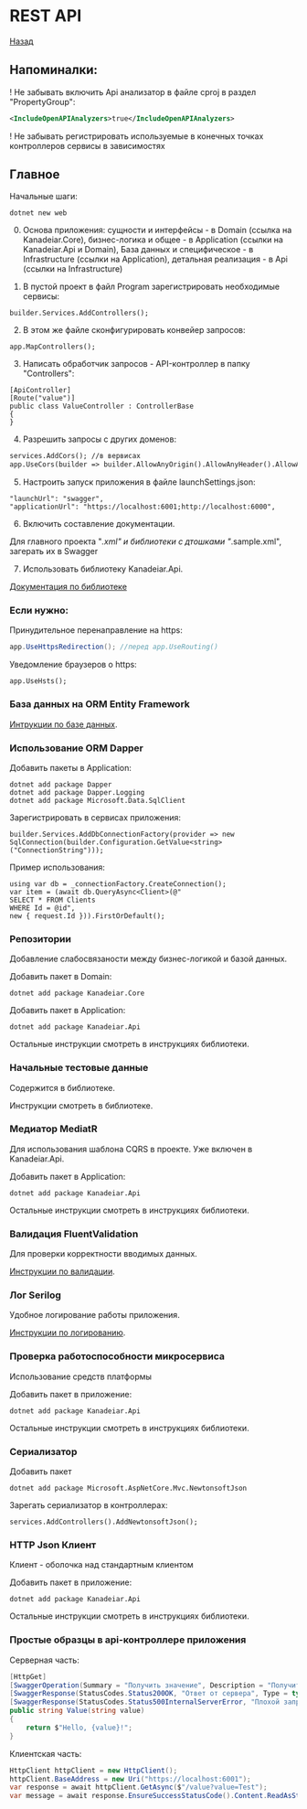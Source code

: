 # REST API

[Назад](./../../README.md)

## Напоминалки:

! Не забывать включить Api анализатор в файле cproj в раздел "PropertyGroup":
```xml
<IncludeOpenAPIAnalyzers>true</IncludeOpenAPIAnalyzers>
```

! Не забывать регистрировать используемые в конечных точках контроллеров сервисы в зависимостях

## Главное

Начальные шаги:

```sharp
dotnet new web
```

0. Основа приложения: сущности и интерфейсы - в Domain (ссылка на Kanadeiar.Core), бизнес-логика и общее - в Application (ссылки на Kanadeiar.Api и Domain), База данных и специфическое - в Infrastructure (ссылки на Application), детальная реализация - в Api (ссылки на Infrastructure)

1. В пустой проект в файл Program зарегистрировать необходимые сервисы:

```sharp
builder.Services.AddControllers();
```

2. В этом же файле сконфигурировать конвейер запросов:

```sharp
app.MapControllers();
```

3. Написать обработчик запросов - API-контроллер в папку "Controllers":

```sharp
[ApiController]
[Route("value")]
public class ValueController : ControllerBase
{
}
```
4. Разрешить запросы с других доменов:

```xml
services.AddCors(); //в вервисах
app.UseCors(builder => builder.AllowAnyOrigin().AllowAnyHeader().AllowAnyMethod()); //в конвейере после роутинга перед контроллерами
```

5. Настроить запуск приложения в файле launchSettings.json:

```sharp
"launchUrl": "swagger",
"applicationUrl": "https://localhost:6001;http://localhost:6000",
```

6. Включить составление документации.

Для главного проекта "*.xml" и библиотеки с дтошками "*.sample.xml", загерать их в Swagger

7. Иcпользовать библиотеку Kanadeiar.Api.

[Документация по библиотеке](./../../Kanadeiar.Api/README.md)

### Если нужно:

Принудительное перенаправление на https:

```csharp
app.UseHttpsRedirection(); //перед app.UseRouting()
```
Уведомление браузеров о https:

```cshapr
app.UseHsts();
```

### База данных на ORM Entity Framework

[Интрукции по базе данных](./Database.md).

### Использование ORM Dapper

Добавить пакеты в Application:
```sharp
dotnet add package Dapper
dotnet add package Dapper.Logging
dotnet add package Microsoft.Data.SqlClient
```

Зарегистрировать в сервисах приложения:
```sharp
builder.Services.AddDbConnectionFactory(provider => new SqlConnection(builder.Configuration.GetValue<string>("ConnectionString")));
```

Пример использования:

```sharp
using var db = _connectionFactory.CreateConnection();
var item = (await db.QueryAsync<Client>(@"
SELECT * FROM Clients 
WHERE Id = @id",
new { request.Id })).FirstOrDefault();
```

### Репозитории

Добавление слабосвязаности между бизнес-логикой и базой данных.

Добавить пакет в Domain:
```sharp
dotnet add package Kanadeiar.Core
```
Добавить пакет в Application:
```sharp
dotnet add package Kanadeiar.Api
```

Остальные инструкции смотреть в инструкциях библиотеки.

### Начальные тестовые данные

Содержится в библиотеке.

Инструкции смотреть в библиотеке.

### Медиатор MediatR

Для использования шаблона CQRS в проекте. Уже включен в Kanadeiar.Api.

Добавить пакет в Application:
```sharp
dotnet add package Kanadeiar.Api
```

Остальные инструкции смотреть в инструкциях библиотеки.

### Валидация FluentValidation

Для проверки корректности вводимых данных.

[Инструкции по валидации](./FluentValidation.md).

### Лог Serilog

Удобное логирование работы приложения.

[Инструкции по логированию](./Serilog.md).

### Проверка работоспособности микросервиса

Использование средств платформы

Добавить пакет в приложение:
```sharp
dotnet add package Kanadeiar.Api
```

Остальные инструкции смотреть в инструкциях библиотеки.

### Сериализатор

Добавить пакет 
```sharp
dotnet add package Microsoft.AspNetCore.Mvc.NewtonsoftJson
```
Зарегать сериализатор в контроллерах:

```sharp
services.AddControllers().AddNewtonsoftJson();
```

### HTTP Json Клиент

Клиент - оболочка над стандартным клиентом

Добавить пакет в приложение:
```sharp
dotnet add package Kanadeiar.Api
```
Остальные инструкции смотреть в инструкциях библиотеки.

### Простые образцы в api-контроллере приложения

Серверная часть:
```csharp
[HttpGet]
[SwaggerOperation(Summary = "Получить значение", Description = "Получить ответ значение - ответ на запрос")]
[SwaggerResponse(StatusCodes.Status200OK, "Ответ от сервера", Type = typeof(string))]
[SwaggerResponse(StatusCodes.Status500InternalServerError, "Плохой запрос", Type = typeof(string))]
public string Value(string value)
{
    return $"Hello, {value}!";
}
```

Клиентская часть:
```csharp
HttpClient httpClient = new HttpClient();
httpClient.BaseAddress = new Uri("https://localhost:6001");
var response = await httpClient.GetAsync($"/value?value=Test");
var message = await response.EnsureSuccessStatusCode().Content.ReadAsStringAsync();
```
